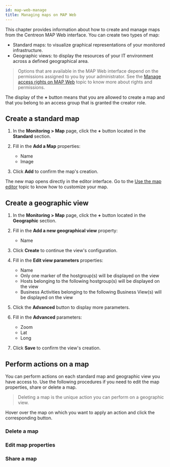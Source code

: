 ```yaml
---
id: map-web-manage
title: Managing maps on MAP Web
---
```


This chapter provides information about how to create and manage maps from the Centreon MAP Web interface. You can create two types of map:
- Standard maps: to visualize graphical representations of your monitored infrastructure.
- Geographic views: to display the resources of your IT environment across a defined geographical area.

> Options that are available in the MAP Web interface depend on the permissions assigned to you by your administrator. See the [Manage access rights on MAP Web](map-web-access.md) topic to know more about rights and permissions.

The display of the **+** button means that you are allowed to create a map and that you belong to an access group that is granted the creator role.

## Create a standard map

1. In the **Monitoring > Map** page, click the **+** button located in the **Standard** section.

2. Fill in the **Add a Map** properties:
   - Name
   - Image

3. Click **Add** to confirm the map's creation.

The new map opens directly in the editor interface.
Go to the [Use the map editor](map-web-editor.md) topic to know how to customize your map.

## Create a geographic view

1. In the **Monitoring > Map** page, click the **+** button located in the **Geographic** section.

2. Fill in the **Add a new geographical view** property:
   - Name

3. Click **Create** to continue the view's configuration.

4. Fill in the **Edit view parameters** properties:
   - Name
   - Only one marker of the hostgroup(s) will be displayed on the view
   - Hosts belonging to the following hostgroup(s) will be displayed on the view
   - Business Activities belonging to the following Business View(s) will be displayed on the view

5. Click the **Advanced** button to display more parameters.

6. Fill in the **Advanced** parameters:
   - Zoom
   - Lat
   - Long

7. Click **Save** to confirm the view's creation.

## Perform actions on a map

You can perform actions on each standard map and geographic view you have access to. Use the following procedures if you need to edit the map properties, share or delete a map.

> Deleting a map is the unique action you can perform on a geographic view.

Hover over the map on which you want to apply an action and click the corresponding button.

### Delete a map

### Edit map properties

### Share a map









